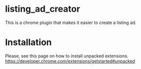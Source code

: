 # listing_ad_creator
This is a chrome plugin that makes it easier to create a listing ad.

# Installation
Please, see this page on how to install unpacked extensions. https://developer.chrome.com/extensions/getstarted#unpacked
